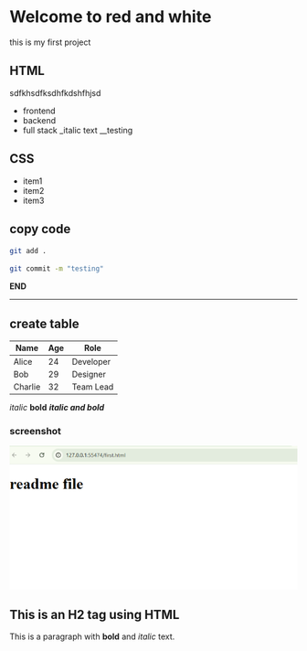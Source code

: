 # Welcome to red and white

this is my first project

## HTML
sdfkhsdfksdhfkdshfhjsd
* frontend
* backend
* full stack
_italic text
__testing

## CSS
- item1
- item2
- item3

## copy code
```bash
git add . 
```

```bash
git commit -m "testing"
```

**END**

---

## create table

| Name     | Age | Role        |
|----------|-----|-------------|
| Alice    | 24  | Developer   |
| Bob      | 29  | Designer    |
| Charlie  | 32  | Team Lead   |

*italic*
**bold**
***italic and bold***

### screenshot
![ss1](ss1.png)

<h2>This is an H2 tag using HTML</h2>
<p>This is a paragraph with <strong>bold</strong> and <em>italic</em> text.</p>
